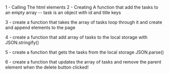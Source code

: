 1 - Calling The html elements
2 - Creating A function that add the tasks to an empty array
    -- task is an object with id and title keys

3 - create a function that takes the array of tasks loop through it and create and append elements to the page

4 - create a function that add array of tasks to the local storage with JSON.stringify()

5 - create a function that gets the tasks from the local storage JSON.parse()

6 - create a function that updates the array of tasks and remove the parent element when the delete button clicked!